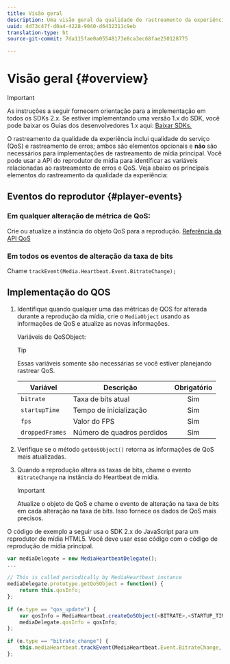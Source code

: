 ```yaml
---
title: Visão geral
description: Uma visão geral da qualidade de rastreamento da experiência (QoE, QoS) usando o SDK do Media.
uuid: 4d73c47f-d0a4-4228-9040-d6432311c9eb
translation-type: ht
source-git-commit: 7da115fae0a05548173e8ca3ec68fae250128775

---
```



# Visão geral {#overview}

>[!IMPORTANT]
>
>As instruções a seguir fornecem orientação para a implementação em todos os SDKs 2.x. Se estiver implementando uma versão 1.x do SDK, você pode baixar os Guias dos desenvolvedores 1.x aqui: [Baixar SDKs.](/help/sdk-implement/download-sdks.md)

O rastreamento da qualidade da experiência inclui qualidade do serviço (QoS) e rastreamento de erros; ambos são elementos opcionais e **não** são necessários para implementações de rastreamento de mídia principal. Você pode usar a API do reprodutor de mídia para identificar as variáveis relacionadas ao rastreamento de erros e QoS. Veja abaixo os principais elementos do rastreamento da qualidade da experiência:

## Eventos do reprodutor {#player-events}

### Em qualquer alteração de métrica de QoS:

Crie ou atualize a instância do objeto QoS para a reprodução. [Referência da API QoS](https://adobe-marketing-cloud.github.io/media-sdks/reference/javascript/MediaHeartbeat.html#.createQoSObject)

### Em todos os eventos de alteração da taxa de bits

Chame `trackEvent(Media.Heartbeat.Event.BitrateChange);`

## Implementação do QOS

1. Identifique quando qualquer uma das métricas de QOS for alterada durante a reprodução da mídia, crie o `MediaObject` usando as informações de QoS e atualize as novas informações.

   Variáveis de QoSObject:

   >[!TIP]
   >
   >Essas variáveis somente são necessárias se você estiver planejando rastrear QoS.

   | Variável | Descrição | Obrigatório |
   | --- | --- | :---: |
   | `bitrate` | Taxa de bits atual | Sim |
   | `startupTime` | Tempo de inicialização | Sim |
   | `fps` | Valor do FPS | Sim |
   | `droppedFrames` | Número de quadros perdidos | Sim |

1. Verifique se o método `getQoSObject()` retorna as informações de QoS mais atualizadas.
1. Quando a reprodução altera as taxas de bits, chame o evento `BitrateChange` na instância do Heartbeat de mídia.

   >[!IMPORTANT]
   >
   >Atualize o objeto de QoS e chame o evento de alteração na taxa de bits em cada alteração na taxa de bits. Isso fornece os dados de QoS mais precisos.

O código de exemplo a seguir usa o SDK 2.x do JavaScript para um reprodutor de mídia HTML5. Você deve usar esse código com o código de reprodução de mídia principal.

```js
var mediaDelegate = new MediaHeartbeatDelegate(); 
...  
 
// This is called periodically by MediaHeartbeat instance 
mediaDelegate.prototype.getQoSObject = function() { 
    return this.qosInfo; 
}; 
 
if (e.type == "qos_update") { 
    var qosInfo = MediaHeartbeat.createQoSObject(<BITRATE>,<STARTUP_TIME>,<FPS>,<DROPPED_FRAMES>); 
    mediaDelegate.qosInfo = qosInfo; 
}; 
 
if (e.type == "bitrate_change") { 
    this.mediaHeartbeat.trackEvent(MediaHeartbeat.Event.BitrateChange, qosObject); 
};
```

